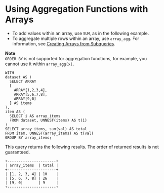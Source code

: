 # Using Aggregation Functions with Arrays<a name="arrays-and-aggregation"></a>
+ To add values within an array, use `SUM`, as in the following example\.
+ To aggregate multiple rows within an array, use `array_agg`\. For information, see [Creating Arrays from Subqueries](creating-arrays-from-subqueries.md)\.

**Note**  
`ORDER BY` is not supported for aggregation functions, for example, you cannot use it within `array_agg(x)`\.

```
WITH
dataset AS (
  SELECT ARRAY
  [
    ARRAY[1,2,3,4],
    ARRAY[5,6,7,8],
    ARRAY[9,0]
  ] AS items
),
item AS (
  SELECT i AS array_items
  FROM dataset, UNNEST(items) AS t(i)
)
SELECT array_items, sum(val) AS total
FROM item, UNNEST(array_items) AS t(val)
GROUP BY array_items;
```

This query returns the following results\. The order of returned results is not guaranteed\.

```
+----------------------+
| array_items  | total |
+----------------------+
| [1, 2, 3, 4] | 10    |
| [5, 6, 7, 8] | 26    |
| [9, 0]       | 9     |
+----------------------+
```